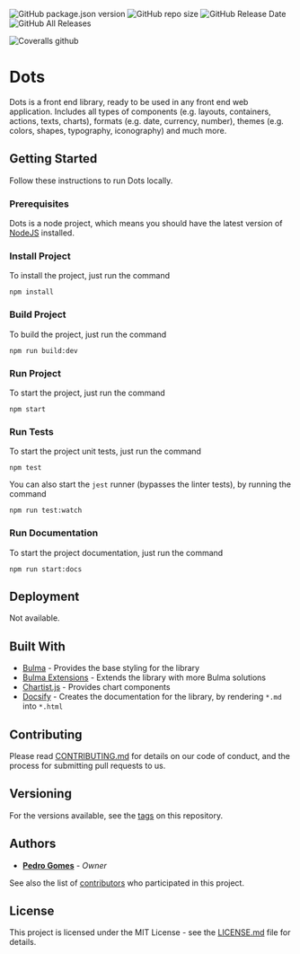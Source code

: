 ![GitHub package.json version](https://img.shields.io/github/package-json/v/pedro-gomes-92/dots)
![GitHub repo size](https://img.shields.io/github/repo-size/pedro-gomes-92/dots)
![GitHub Release Date](https://img.shields.io/github/release-date/pedro-gomes-92/dots)
![GitHub All Releases](https://img.shields.io/github/downloads/pedro-gomes-92/dots/total)

![Coveralls github](https://img.shields.io/coveralls/github/pedro-gomes-92/dots)

# Dots

Dots is a front end library, ready to be used in any front end web application. Includes all types of components (e.g. layouts, containers, actions, texts, charts), formats (e.g. date, currency, number), themes (e.g. colors, shapes, typography, iconography) and much more.

## Getting Started

Follow these instructions to run Dots locally.

### Prerequisites

Dots is a node project, which means you should have the latest version of [NodeJS](https://nodejs.org/en/download/) installed.

### Install Project

To install the project, just run the command

```
npm install
```

### Build Project

To build the project, just run the command

```
npm run build:dev
```

### Run Project

To start the project, just run the command

```
npm start
```

### Run Tests

To start the project unit tests, just run the command

```
npm test
```

You can also start the `jest` runner (bypasses the linter tests), by running the command

```
npm run test:watch
```

### Run Documentation

To start the project documentation, just run the command

```
npm run start:docs
```

## Deployment

Not available.

## Built With

- [Bulma](https://bulma.io/) - Provides the base styling for the library
- [Bulma Extensions](https://bulma.io/extensions/) - Extends the library with more Bulma solutions
- [Chartist.js](https://gionkunz.github.io/chartist-js/) - Provides chart components
- [Docsify](https://docsify.js.org/) - Creates the documentation for the library, by rendering `*.md` into `*.html`

## Contributing

Please read [CONTRIBUTING.md](https://github.com/pedro-gomes-92/dots/blob/master/CONTRIBUTING.md) for details on our code of conduct, and the process for submitting pull requests to us.

## Versioning

For the versions available, see the [tags](https://github.com/pedro-gomes-92/dots/tags) on this repository.

## Authors

- **[Pedro Gomes](https://github.com/pedro-gomes-92)** - _Owner_

See also the list of [contributors](https://github.com/pedro-gomes-92/dots/contributors) who participated in this project.

## License

This project is licensed under the MIT License - see the [LICENSE.md](https://github.com/pedro-gomes-92/dots/blob/master/LICENSE) file for details.
